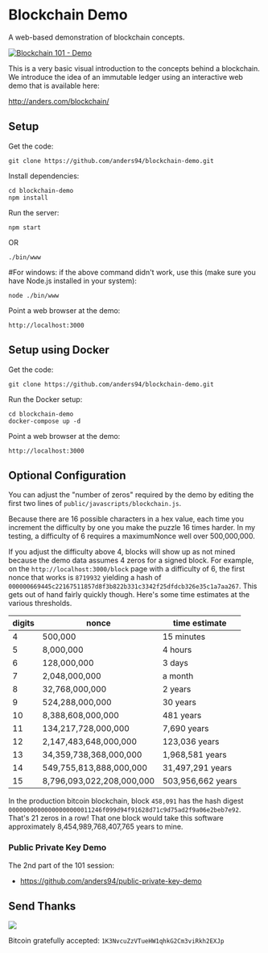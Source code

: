 # Blockchain Demo
A web-based demonstration of blockchain concepts.

[![Blockchain 101 - Demo](https://img.youtube.com/vi/_160oMzblY8/0.jpg)](https://www.youtube.com/watch?v=_160oMzblY8)

This is a very basic visual introduction to the concepts behind a blockchain. We introduce 
the idea of an immutable ledger using an interactive web demo that is available here:

http://anders.com/blockchain/

## Setup
Get the code:

```
git clone https://github.com/anders94/blockchain-demo.git
```

Install dependencies:

```
cd blockchain-demo
npm install
```
Run the server:

```
npm start
```

OR

```
./bin/www
```
#For windows: if the above command didn't work, use this (make sure you have Node.js installed in your system):
```
node ./bin/www      
```

Point a web browser at the demo:

```
http://localhost:3000
```

## Setup using Docker

Get the code:

```
git clone https://github.com/anders94/blockchain-demo.git
```

Run the Docker setup:

```
cd blockchain-demo
docker-compose up -d
```

Point a web browser at the demo:

```
http://localhost:3000
```

## Optional Configuration
You can adjust the "number of zeros" required by the demo by editing the first two lines of
`public/javascripts/blockchain.js`.

Because there are 16 possible characters in a hex value, each time you increment the difficulty
by one you make the puzzle 16 times harder. In my testing, a difficulty of 6 requires a
maximumNonce well over 500,000,000.

If you adjust the difficulty above 4, blocks will show up as not mined because the demo data
assumes 4 zeros for a signed block. For example, on the `http://localhost:3000/block` page
with a difficulty of 6, the first nonce that works is `8719932` yielding a hash of
`000000669445c22167511857d8f3b822b331c3342f25dfdcb326e35c1a7aa267`. This gets out of hand fairly
quickly though. Here's some time estimates at the various thresholds.

|digits|nonce|time estimate|
|------|-------|-------------|
|4|500,000|15 minutes
|5|8,000,000|4 hours
|6|128,000,000|3 days
|7|2,048,000,000|a month
|8|32,768,000,000|2 years
|9|524,288,000,000|30 years
|10|8,388,608,000,000|481 years
|11|134,217,728,000,000|7,690 years
|12|2,147,483,648,000,000|123,036 years
|13|34,359,738,368,000,000|1,968,581 years
|14|549,755,813,888,000,000|31,497,291 years
|15|8,796,093,022,208,000,000|503,956,662 years

In the production bitcoin blockchain, block `458,091` has the hash digest
`00000000000000000000011246f099d94f91628d71c9d75ad2f9a06e2beb7e92`. That's 21 zeros in a row!
That one block would take this software approximately 8,454,989,768,407,765 years to mine.

### Public Private Key Demo

The 2nd part of the 101 session:
* https://github.com/anders94/public-private-key-demo

## Send Thanks

![](public/images/qr.png)

Bitcoin gratefully accepted: `1K3NvcuZzVTueHW1qhkG2Cm3viRkh2EXJp`
